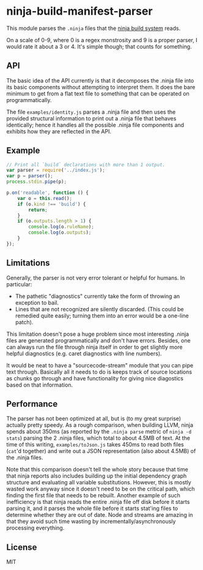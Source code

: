 # ninja-build-manifest-parser

This module parses the `.ninja` files that the [ninja build
system](https://github.com/martine/ninja) reads.

On a scale of 0-9, where 0 is a regex monstrosity and 9 is a proper parser,
I would rate it about a 3 or 4. It's simple though; that counts for
something.

## API

The basic idea of the API currently is that it decomposes the .ninja file
into its basic components without attempting to interpret them.
It does the bare minimum to get from a flat text file to something that can
be operated on programmatically.

The file `examples/identity.js` parses a .ninja file and then uses the
provided structural information to print out a .ninja file that behaves
identically; hence it handles all the possible .ninja file components and
exhibits how they are reflected in the API.

## Example

```js
// Print all `build` declarations with more than 1 output.
var parser = require('../index.js');
var p = parser();
process.stdin.pipe(p);

p.on('readable', function () {
    var o = this.read();
    if (o.kind !== 'build') {
        return;
    }
    if (o.outputs.length > 1) {
        console.log(o.ruleName);
        console.log(o.outputs);
    }
});
```

## Limitations

Generally, the parser is not very error tolerant or helpful for humans.
In particular:

* The pathetic "diagnostics" currently take the form of throwing an
  exception to bail.
* Lines that are not recognized are silently discarded. (This could be
  remedied quite easily; turning them into an error would be a one-line
  patch).

This limitation doesn't pose a huge problem since most interesting .ninja
files are generated programmatically and don't have errors.
Besides, one can always run the file through ninja itself in order to get
slightly more helpful diagnostics (e.g. caret diagnostics with line
numbers).

It would be neat to have a "sourcecode-stream" module that you can pipe
text through.
Basically all it needs to do is keeps track of source locations as chunks
go through and have functionality for giving nice diagostics based on that
information.

## Performance

The parser has not been optimized at all, but is (to my great surprise)
actually pretty speedy.
As a rough comparison, when building LLVM, ninja spends about 350ms (as
reported by the `.ninja parse` metric of `ninja -d stats`) parsing the 2
.ninja files, which total to about 4.5MB of text.
At the time of this writing, `examples/toJson.js` takes 450ms to read both
files (`cat`'d together) and write out a JSON representation (also about
4.5MB) of the .ninja files.

Note that this comparison doesn't tell the whole story because that time
that ninja reports also includes building up the initial dependency graph
structure and evaluating all variable substitutions.
However, this is mostly wasted work anyway since it doesn't need to be on
the critical path, which finding the first file that needs to be rebuilt.
Another example of such inefficiency is that ninja reads the entire .ninja
file off disk before it starts parsing it, and it parses the whole file
before it starts stat'ing files to determine whether they are out of date.
Node and streams are amazing in that they avoid such time wasting by
incrementally/asynchronously processing everything.

## License

MIT
